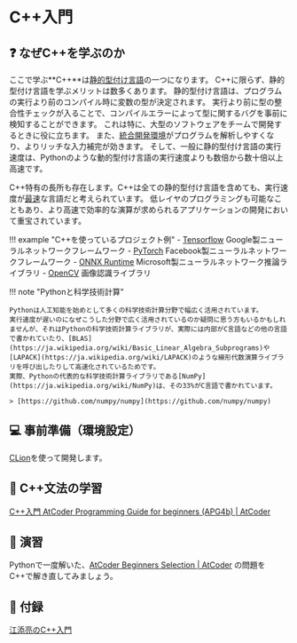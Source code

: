 # C++入門

## :question: なぜC++を学ぶのか

ここで学ぶ**C++**は[静的型付け言語](https://ja.wikipedia.org/wiki/%E9%9D%99%E7%9A%84%E5%9E%8B%E4%BB%98%E3%81%91)の一つになります。
C++に限らず、静的型付け言語を学ぶメリットは数多くあります。
静的型付け言語は、プログラムの実行より前のコンパイル時に変数の型が決定されます。
実行より前に型の整合性チェックが入ることで、コンパイルエラーによって型に関するバグを事前に検知することができます。
これは特に、大型のソフトウェアをチームで開発するときに役に立ちます。
また、[統合開発環境](https://ja.wikipedia.org/wiki/%E7%B5%B1%E5%90%88%E9%96%8B%E7%99%BA%E7%92%B0%E5%A2%83)がプログラムを解析しやすくなり、よりリッチな入力補完が効きます。
そして、一般に静的型付け言語の実行速度は、Pythonのような動的型付け言語の実行速度よりも数倍から数十倍以上高速です。

C++特有の長所も存在します。C++は全ての静的型付け言語を含めても、実行速度が[最速](https://benchmarksgame-team.pages.debian.net/benchmarksgame/which-programs-are-fastest.html)な言語だと考えられています。
低レイヤのプログラミングも可能なこともあり、より高速で効率的な演算が求められるアプリケーションの開発において重宝されています。

!!! example "C++を使っているプロジェクト例"
    - [Tensorflow](https://github.com/tensorflow/tensorflow) Google製ニューラルネットワークフレームワーク
    - [PyTorch](https://github.com/pytorch/pytorch) Facebook製ニューラルネットワークフレームワーク
    - [ONNX Runtime](https://github.com/microsoft/onnxruntime) Microsoft製ニューラルネットワーク推論ライブラリ
    - [OpenCV](https://github.com/opencv/opencv) 画像認識ライブラリ

!!! note "Pythonと科学技術計算"

    Pythonは人工知能を始めとして多くの科学技術計算分野で幅広く活用されています。
    実行速度が遅いのになぜこうした分野で広く活用されているのか疑問に思う方もいるかもしれませんが、それはPythonの科学技術計算ライブラリが、実際には内部がC言語などの他の言語で書かれていたり、[BLAS](https://ja.wikipedia.org/wiki/Basic_Linear_Algebra_Subprograms)や[LAPACK](https://ja.wikipedia.org/wiki/LAPACK)のような線形代数演算ライブラリを呼び出したりして高速化されているためです。
    実際、Pythonの代表的な科学技術計算ライブラリである[NumPy](https://ja.wikipedia.org/wiki/NumPy)は、その33%がC言語で書かれています。
    
    > [https://github.com/numpy/numpy](https://github.com/numpy/numpy)


## :computer: 事前準備（環境設定）

[CLion](https://www.jetbrains.com/ja-jp/clion/)を使って開発します。

## :orange_book: C++文法の学習

[C++入門 AtCoder Programming Guide for beginners (APG4b) | AtCoder](https://atcoder.jp/contests/APG4b)

## :pencil: 演習

Pythonで一度解いた、[AtCoder Beginners Selection | AtCoder](https://atcoder.jp/contests/abs/tasks) の問題をC++で解き直してみましょう。

## :gift: 付録

[江添亮のC++入門](https://ezoeryou.github.io/cpp-intro/) 